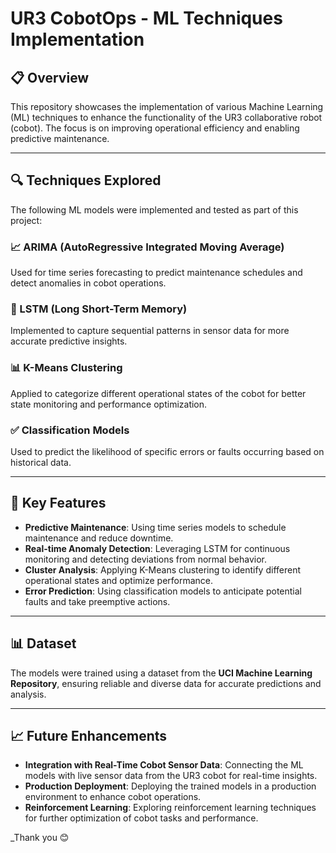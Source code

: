 # UR3 CobotOps - ML Techniques Implementation

## 📋 Overview
This repository showcases the implementation of various Machine Learning (ML) techniques to enhance the functionality of the UR3 collaborative robot (cobot). The focus is on improving operational efficiency and enabling predictive maintenance.

---

## 🔍 Techniques Explored
The following ML models were implemented and tested as part of this project:

### 📈 ARIMA (AutoRegressive Integrated Moving Average)
Used for time series forecasting to predict maintenance schedules and detect anomalies in cobot operations.

### 🧠 LSTM (Long Short-Term Memory)
Implemented to capture sequential patterns in sensor data for more accurate predictive insights.

### 📊 K-Means Clustering
Applied to categorize different operational states of the cobot for better state monitoring and performance optimization.

### ✅ Classification Models
Used to predict the likelihood of specific errors or faults occurring based on historical data.

---

## 🚀 Key Features
- **Predictive Maintenance**: Using time series models to schedule maintenance and reduce downtime.
- **Real-time Anomaly Detection**: Leveraging LSTM for continuous monitoring and detecting deviations from normal behavior.
- **Cluster Analysis**: Applying K-Means clustering to identify different operational states and optimize performance.
- **Error Prediction**: Using classification models to anticipate potential faults and take preemptive actions.
---

## 📊 Dataset
The models were trained using a dataset from the **UCI Machine Learning Repository**, ensuring reliable and diverse data for accurate predictions and analysis.

---
## 📈 Future Enhancements
- **Integration with Real-Time Cobot Sensor Data**: Connecting the ML models with live sensor data from the UR3 cobot for real-time insights.
- **Production Deployment**: Deploying the trained models in a production environment to enhance cobot operations.
- **Reinforcement Learning**: Exploring reinforcement learning techniques for further optimization of cobot tasks and performance.

_Thank you 😊 

